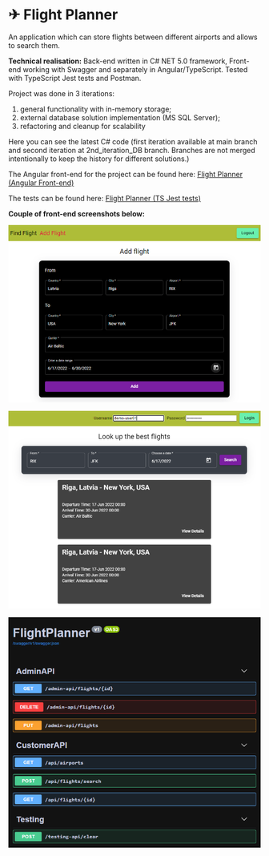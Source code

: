 # ✈ Flight Planner
An application which can store flights between different airports and allows to search them.

**Technical realisation:** Back-end written in C# NET 5.0 framework, Front-end working with Swagger and separately in Angular/TypeScript. Tested with TypeScript Jest tests and Postman.

Project was done in 3 iterations:
1) general functionality with in-memory storage;
2) external database solution implementation (MS SQL Server);
3) refactoring and cleanup for scalability

Here you can see the latest C# code (first iteration available at main branch and second iteration at 2nd_iteration_DB branch. Branches are not merged intentionally to keep the history for different solutions.)

The Angular front-end for the project can be found here: [Flight Planner (Angular Front-end)](https://github.com/girtsva/flight-planner-ng)

The tests can be found here: [Flight Planner (TS Jest tests)](https://github.com/girtsva/flight-planner-tests)

**Couple of front-end screenshots below:**

![screenshot](/screen00.png "Angular screen 1")

![screenshot](/screen01.png "Angular screen 2")

![screenshot](/screen.PNG "Swagger screen")
